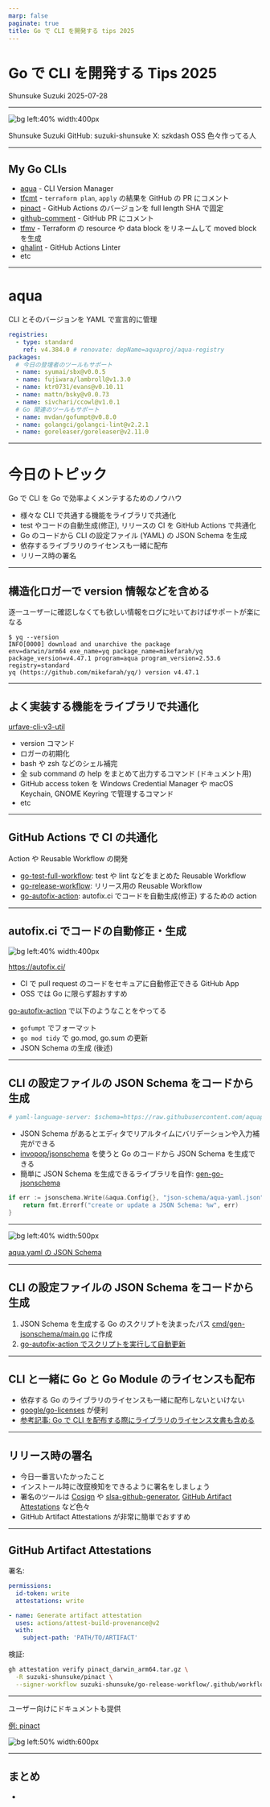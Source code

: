 ```yaml
---
marp: false
paginate: true
title: Go で CLI を開発する tips 2025
---
```


# Go で CLI を開発する Tips 2025

Shunsuke Suzuki
2025-07-28

<!--
それでは Go で CLI を開発する Tips 2025 というタイトルで発表させていただきます。よろしくお願いします。
-->

---

![bg left:40% width:400px](https://github.com/suzuki-shunsuke.png)

Shunsuke Suzuki
GitHub: suzuki-shunsuke
X: szkdash
OSS 色々作ってる人

<!--
最初に自己紹介ですが、私 趣味で様々な OSS を作っている、鈴木と申します。
-->

---

## My Go CLIs

- [aqua](https://aquaproj.github.io/) - CLI Version Manager
- [tfcmt](https://github.com/suzuki-shunsuke/tfcmt) - `terraform plan`, `apply` の結果を GitHub の PR にコメント
- [pinact](https://github.com/suzuki-shunsuke/pinact) - GitHub Actions のバージョンを full length SHA で固定
- [github-comment](https://github.com/suzuki-shunsuke/github-comment) - GitHub PR にコメント
- [tfmv](https://github.com/suzuki-shunsuke/tfmv) - Terraform の resource や data block をリネームして moved block を生成
- [ghalint](https://github.com/suzuki-shunsuke/ghalint) - GitHub Actions Linter
- etc

<!--
aqua や tfcmt, pinact など様々な CLI を Go で開発しています。
-->

---

# aqua

CLI とそのバージョンを YAML で宣言的に管理

```yaml
registries:
  - type: standard
    ref: v4.384.0 # renovate: depName=aquaproj/aqua-registry
packages:
  # 今日の登壇者のツールもサポート
  - name: syumai/sbx@v0.0.5
  - name: fujiwara/lambroll@v1.3.0
  - name: ktr0731/evans@v0.10.11
  - name: mattn/bsky@v0.0.73
  - name: sivchari/ccowl@v1.0.1
  # Go 関連のツールもサポート
  - name: mvdan/gofumpt@v0.8.0
  - name: golangci/golangci-lint@v2.2.1
  - name: goreleaser/goreleaser@v2.11.0
```

<!--
CLI Version Manager の aqua を使うと CLI とそのバージョンを YAML で宣言的に管理することができます。
今日の登壇者の方々のツールもサポートしていますし、 Go 関連のツールもサポートしているので Go で開発するうえでも便利です。
-->

---

# 今日のトピック

Go で CLI を Go で効率よくメンテするためのノウハウ

- 様々な CLI で共通する機能をライブラリで共通化
- test やコードの自動生成(修正), リリースの CI を GitHub Actions で共通化
- Go のコードから CLI の設定ファイル (YAML) の JSON Schema を生成
- 依存するライブラリのライセンスも一緒に配布
- リリース時の署名

<!--
本日はこれまで自分が様々なツールを Go で開発する中で培ってきたノウハウを共有したいと思います。

様々な Go CLI のメンテするためのテクニック

- コードの共通化
  - 共有ライブラリの開発
  - GitHub Actions の action, reusable workflow の開発
- autofix.ci による自動修正
- CLI の設定ファイルの JSON Schema の自動生成
- Go や Go Module のライセンスの同梱
- リリース時の署名
-->

---

## 構造化ロガーで version 情報などを含める

逐一ユーザーに確認しなくても欲しい情報をログに吐いておけばサポートが楽になる

```console
$ yq --version
INFO[0000] download and unarchive the package            env=darwin/arm64 exe_name=yq package_name=mikefarah/yq package_version=v4.47.1 program=aqua program_version=2.53.6 registry=standard
yq (https://github.com/mikefarah/yq/) version v4.47.1
```

<!--
構造化ロガーを使ってログを出力し、ツールのバージョン情報などを含めると問い合わせ対応などの際に便利です。
逐一古いバージョンを使ってるか確認する必要がなくなりますし、そもそもそのツールのログじゃないといったこともすぐわかるようになります。
-->

---

## よく実装する機能をライブラリで共通化

[urfave-cli-v3-util](https://github.com/suzuki-shunsuke/urfave-cli-v3-util)

- version コマンド
- ロガーの初期化
- bash や zsh などのシェル補完
- 全 sub command の help をまとめて出力するコマンド (ドキュメント用)
- GitHub access token を Windows Credential Manager や macOS Keychain, GNOME Keyring で管理するコマンド
- etc

<!--
自分は様々な CLI を開発しているので、多くの CLI で共通して必要になる機能・設定はライブラリとして共通化しています。
例えば version command や logger の初期化、 shell completion, GitHub access token を keyring で管理する機能などを共通化し、簡単に実装できるようにしています。
OSS ではありますが、自分用という感じに割り切って作っています。
-->

---

## GitHub Actions で CI の共通化

Action や Reusable Workflow の開発

- [go-test-full-workflow](https://github.com/suzuki-shunsuke/go-test-full-workflow): test や lint などをまとめた Reusable Workflow
- [go-release-workflow](https://github.com/suzuki-shunsuke/go-release-workflow): リリース用の Reusable Workflow
- [go-autofix-action](https://github.com/suzuki-shunsuke/go-autofix-action): autofix.ci でコードを自動生成(修正) するための action

<!--
CI に関しても GitHub Actions の reusable workflow や action を使って共通化し、簡単に実装できるようにしています。
-->

---

## autofix.ci でコードの自動修正・生成

![bg left:40% width:400px](https://autofix.ci/logo/logo.png)

https://autofix.ci/

- CI で pull request のコードをセキュアに自動修正できる GitHub App
- OSS では Go に限らず超おすすめ

[go-autofix-action](https://github.com/suzuki-shunsuke/go-autofix-action) で以下のようなことをやってる

- `gofumpt` でフォーマット
- `go mod tidy` で go.mod, go.sum の更新
- JSON Schema の生成 (後述)

<!--
autofix.ci を使うと fork からの PR であっても CI でセキュアにコードを修正できます。
自分の場合 gofumpt で自動フォーマットしたり、 go mod tidy で go.mod や go.sum を自動更新したり JSON Schema を自動生成したりしています。
-->

---

## CLI の設定ファイルの JSON Schema をコードから生成

```yaml
# yaml-language-server: $schema=https://raw.githubusercontent.com/aquaproj/aqua/main/json-schema/aqua-yaml.json
```

- JSON Schema があるとエディタでリアルタイムにバリデーションや入力補完ができる
- [invopop/jsonschema](https://github.com/invopop/jsonschema) を使うと Go のコードから JSON Schema を生成できる
- 簡単に JSON Schema を生成できるライブラリを自作: [gen-go-jsonschema](https://github.com/suzuki-shunsuke/gen-go-jsonschema)

```go
if err := jsonschema.Write(&aqua.Config{}, "json-schema/aqua-yaml.json"); err != nil {
	return fmt.Errorf("create or update a JSON Schema: %w", err)
}
```

<!--
自分の CLI では設定ファイルに YAML を使うことが多いため、 JSON Schema を提供しています。
JSON Schema を使うことで設定ファイルのバリデーションができますし、 VSCode などのエディタではリアルタイムのバリデーションや入力補完が可能になります。
サードパーティのライブラリを使って Go のコードから JSON Schema を自動生成しています。
このライブラリをラップして 3 行で JSON Schema を生成するための薄いライブラリとして自作しています。
-->

---

![bg left:40% width:500px](https://storage.googleapis.com/zenn-user-upload/54fba6db6fa4-20250709.png)

[aqua.yaml の JSON Schema](https://github.com/aquaproj/aqua/blob/main/json-schema/aqua-yaml.json)

<!--
これは aqua の設定ファイルの JSON Schema ですが、このように JSON Schema を生成してリポジトリにコミットしています。
-->

---

## CLI の設定ファイルの JSON Schema をコードから生成

1. JSON Schema を生成する Go のスクリプトを決まったパス [cmd/gen-jsonschema/main.go](https://github.com/aquaproj/aqua/blob/main/cmd/gen-jsonschema/main.go) に作成
1. [go-autofix-action でスクリプトを実行して自動更新](https://github.com/suzuki-shunsuke/go-autofix-action/blob/7f3fd73b0db1364b95a3f2404ad2fb0985e10465/action.yaml#L53-L58)

<!--
JSON Schema を生成する Go のスクリプトを決まったパスに作成し、 go-autofix-action でこのスクリプトを実行して CI で自動更新しています。
-->

---

## CLI と一緒に Go と Go Module のライセンスも配布

- 依存する Go のライブラリのライセンスも一緒に配布しないといけない
- [google/go-licenses](https://github.com/google/go-licenses) が便利
- [参考記事: Go で CLI を配布する際にライブラリのライセンス文書も含める](https://zenn.dev/shunsuke_suzuki/articles/go-oss-licenses)

<!--
これはライブラリのライセンスにもよりますが、 Go でビルドしたバイナリを公開する場合、原則として依存する Go のライブラリのライセンスも配布しないといけません。
go-licenses というツールを使ってライセンスを生成し、バイナリと一緒に tarball や zip にして配布することでライセンス上の義務を果たすことができます。
詳細はブログに書いたのでそちらを参照してください。
-->

---

## リリース時の署名

- 今日一番言いたかったこと
- インストール時に改竄検知をできるように署名をしましょう
- 署名のツールは [Cosign](https://github.com/sigstore/cosign) や [slsa-github-generator](https://github.com/slsa-framework/slsa-github-generator), [GitHub Artifact Attestations](https://docs.github.com/en/actions/how-tos/security-for-github-actions/using-artifact-attestations/using-artifact-attestations-to-establish-provenance-for-builds) など色々
- GitHub Artifact Attestations が非常に簡単でおすすめ

<!--
最後に、 Go CLI をリリースする際は署名をしましょう。
署名をすることでインストール時に署名を検証して改竄を検知することができ、よりセキュアにインストールすることができます。
署名をするには Cosign や slsa-github-generator など色々ありますが、まずは GitHub Artifact Attestations が簡単なのでおすすめです。
-->

---

## GitHub Artifact Attestations

署名:

```yaml
permissions:
  id-token: write
  attestations: write
```

```yaml
- name: Generate artifact attestation
  uses: actions/attest-build-provenance@v2
  with:
    subject-path: 'PATH/TO/ARTIFACT'
```

検証:

```sh
gh attestation verify pinact_darwin_arm64.tar.gz \
  -R suzuki-shunsuke/pinact \
  --signer-workflow suzuki-shunsuke/go-release-workflow/.github/workflows/release.yaml
```

<!--
GitHub Artifact Attestations では公式の action を実行するだけで署名を生成することができ、署名の検証も GitHub CLI を使って簡単にできます。
-->

---

ユーザー向けにドキュメントも提供

[例: pinact](https://github.com/suzuki-shunsuke/pinact/blob/e49c91685b3d9dcb804ad52b57743f735f0fe3dd/INSTALL.md#verify-downloaded-assets-from-github-releases)

![bg left:50% width:600px](https://storage.googleapis.com/zenn-user-upload/8bc65675d930-20250709.png)

<!--
ただ署名をしてもユーザーに気づいて使ってもらわないと意味がないのでドキュメントにも記載するようにしています。
-->

---

## まとめ

- 
